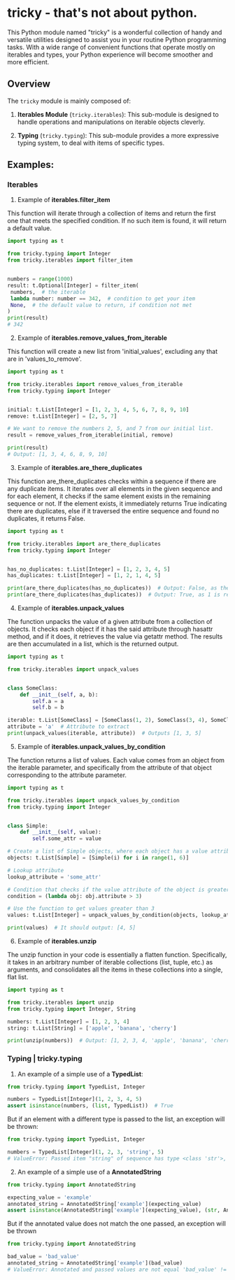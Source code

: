 # tricky - that's not about python.

This Python module named "tricky" is a wonderful collection of handy and versatile utilities designed to assist you in your routine Python programming tasks. With a wide range of convenient functions that operate mostly on iterables and types, your Python experience will become smoother and more efficient.

## Overview

The `tricky` module is mainly composed of:

1. **Iterables Module** (`tricky.iterables`): This sub-module is designed to handle operations and manipulations on iterable objects cleverly.

2. **Typing** (`tricky.typing`): This sub-module provides a more expressive typing system, to deal with items of specific types.


## Examples:

### Iterables

1. Example of **iterables.filter_item**

This function will iterate through a collection of items 
and return the first one that meets the specified condition.
If no such item is found, it will return a default value.

```python
import typing as t

from tricky.typing import Integer
from tricky.iterables import filter_item


numbers = range(1000)
result: t.Optional[Integer] = filter_item(
 numbers,  # the iterable
 lambda number: number == 342,  # condition to get your item
 None,  # the default value to return, if condition not met
)
print(result)
# 342
```

2. Example of  **iterables.remove_values_from_iterable**
   
This function will create a new list from 'initial_values', excluding any that are in 'values_to_remove'.

```python
import typing as t

from tricky.iterables import remove_values_from_iterable
from tricky.typing import Integer


initial: t.List[Integer] = [1, 2, 3, 4, 5, 6, 7, 8, 9, 10]
remove: t.List[Integer] = [2, 5, 7]

# We want to remove the numbers 2, 5, and 7 from our initial list.
result = remove_values_from_iterable(initial, remove)

print(result)
# Output: [1, 3, 4, 6, 8, 9, 10]
```

3. Example of **iterables.are_there_duplicates**

This function are_there_duplicates checks within a sequence if there are any duplicate items. 
It iterates over all elements in the given sequence and for each element, 
it checks if the same element exists in the remaining sequence or not. 
If the element exists, it immediately returns True indicating there are duplicates, 
else if it traversed the entire sequence and found no duplicates, it returns False.

```python
import typing as t

from tricky.iterables import are_there_duplicates
from tricky.typing import Integer


has_no_duplicates: t.List[Integer] = [1, 2, 3, 4, 5]
has_duplicates: t.List[Integer] = [1, 2, 1, 4, 5]

print(are_there_duplicates(has_no_duplicates))  # Output: False, as there are no duplicates.
print(are_there_duplicates(has_duplicates))  # Output: True, as 1 is repeated.
```

4. Example of **iterables.unpack_values**

The function unpacks the value of a given attribute from a collection of objects. 
It checks each object if it has the said attribute through hasattr method, and if it does, 
it retrieves the value via getattr method. 
The results are then accumulated in a list, which is the returned output.

```python
import typing as t

from tricky.iterables import unpack_values


class SomeClass:
    def __init__(self, a, b):
        self.a = a
        self.b = b

iterable: t.List[SomeClass] = [SomeClass(1, 2), SomeClass(3, 4), SomeClass(5, 6)]
attribute = 'a'  # Attribute to extract
print(unpack_values(iterable, attribute))  # Outputs [1, 3, 5]
```

5. Example of **iterables.unpack_values_by_condition**

The function returns a list of values. 
Each value comes from an object from the iterable parameter, 
and specifically from the attribute of that object corresponding to the attribute parameter.

```python
import typing as t

from tricky.iterables import unpack_values_by_condition
from tricky.typing import Integer


class Simple:
    def __init__(self, value):
        self.some_attr = value

# Create a list of Simple objects, where each object has a value attribute from 1 to 5
objects: t.List[Simple] = [Simple(i) for i in range(1, 6)]

# Lookup attribute
lookup_attribute = 'some_attr'

# Condition that checks if the value attribute of the object is greater than 3
condition = (lambda obj: obj.attribute > 3)

# Use the function to get values greater than 3
values: t.List[Integer] = unpack_values_by_condition(objects, lookup_attribute, condition)

print(values)  # It should output: [4, 5]
```


6. Example of **iterables.unzip**

The unzip function in your code is essentially a flatten function.
Specifically, it takes in an arbitrary number of iterable collections (list, tuple, etc.) 
as arguments, and consolidates all the items in these collections into a single, flat list.

```python
import typing as t

from tricky.iterables import unzip
from tricky.typing import Integer, String

numbers: t.List[Integer] = [1, 2, 3, 4]
string: t.List[String] = ['apple', 'banana', 'cherry']

print(unzip(numbers))  # Output: [1, 2, 3, 4, 'apple', 'banana', 'cherry']
```

### Typing | tricky.typing

1. An example of a simple use of a **TypedList**:
```python
from tricky.typing import TypedList, Integer

numbers = TypedList[Integer](1, 2, 3, 4, 5)
assert isinstance(numbers, (list, TypedList))  # True
```

But if an element with a different type is passed to the list, an exception will be thrown:
```python
from tricky.typing import TypedList, Integer

numbers = TypedList[Integer](1, 2, 3, 'string', 5)
# ValueError: Passed item "string" of sequence has type <class 'str'>, but annotated type is <class 'int'>
```

2. An example of a simple use of a **AnnotatedString**
```python
from tricky.typing import AnnotatedString

expecting_value = 'example'
annotated_string = AnnotatedString['example'](expecting_value)
assert isinstance(AnnotatedString['example'](expecting_value), (str, AnnotatedString))
```
But if the annotated value does not match the one passed, an exception will be thrown
```python
from tricky.typing import AnnotatedString

bad_value = 'bad_value'
annotated_string = AnnotatedString['example'](bad_value)
# ValueError: Annotated and passed values are not equal 'bad_value' != 'example'
```
